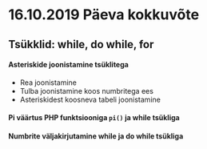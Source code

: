 # 16.10.2019 Päeva kokkuvõte

##  Tsükklid: while, do while, for

#### Asteriskide joonistamine tsüklitega
* Rea joonistamine
* Tulba joonistamine koos numbritega ees
* Asteriskidest koosneva tabeli joonistamine 

#### Pi väärtus PHP funktsiooniga ```pi()``` ja while tsükliga

#### Numbrite väljakirjutamine while ja do while tsükliga
